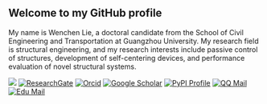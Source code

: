 ## Welcome to my GitHub profile

My name is Wenchen Lie, a doctoral candidate from the School of Civil Engineering and Transportation at Guangzhou University. My research field is structural engineering, and my research interests include passive control of structures, development of self-centering devices, and performance evaluation of novel structural systems.

![](https://komarev.com/ghpvc/?username=WenchenLie&style=flat)
[![ResearchGate](https://img.shields.io/badge/ResearchGate-green?style=flat&labelColor=green&logo=researchgate&logoColor=white)](https://www.researchgate.net/profile/Wenchen-Lie)
[![Orcid](https://img.shields.io/badge/Orcid-white?style=flat&labelColor=white&logo=orcid&logoColor=green)](https://orcid.org/0000-0002-9181-7555)
[![Google Scholar](https://img.shields.io/badge/Google%20Scholar-4285F4?style=flat&logo=google-scholar&logoColor=white&link=https://scholar.google.com/citations?user=eyt_cGoAAAAJ)](https://scholar.google.com/citations?user=eyt_cGoAAAAJ)
[![PyPI Profile](https://img.shields.io/badge/PyPI%20Profile-3775A9?style=flat&logo=pypi&logoColor=white)](https://pypi.org/user/C4_real/)
[![QQ Mail](https://img.shields.io/badge/QQ_Mail-438171766@qq.com-F7AD06?style=flat&logo=tencentqq&logoColor=white&labelColor=F7AD06&color=white)](mailto:438171766@qq.com)
[![Edu Mail](https://img.shields.io/badge/Edu_Mail-666@e.gzhu.edu.cn-F7AD06?style=flat&logo=tencentqq&logoColor=white&labelColor=F7AD06&color=white)](mailto:666@e.gzhu.edu.cn)
